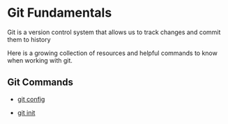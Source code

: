 # Git Fundamentals

Git is a version control system that allows us to track changes and commit them to history

Here is a growing collection of resources and helpful commands to know when working with git. 

## Git Commands


- [git config](./commands/Config.md)

- [git init](./commands/Init.md)
